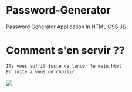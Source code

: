 # Password-Generator
Password Generator Application In HTML CSS JS

# Comment s'en servir ??
```bash
Ils vous suffit juste de lancer le main.html
En suite a vous de choisir 
```
<img src="https://cdn.discordapp.com/attachments/846396854266626110/893966610736492544/unknown.png">

